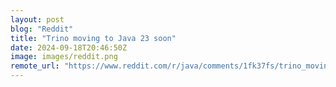 ```yaml
---
layout: post
blog: "Reddit"
title: "Trino moving to Java 23 soon"
date: 2024-09-18T20:46:50Z
image: images/reddit.png
remote_url: "https://www.reddit.com/r/java/comments/1fk37fs/trino_moving_to_java_23_soon/"
---
```

